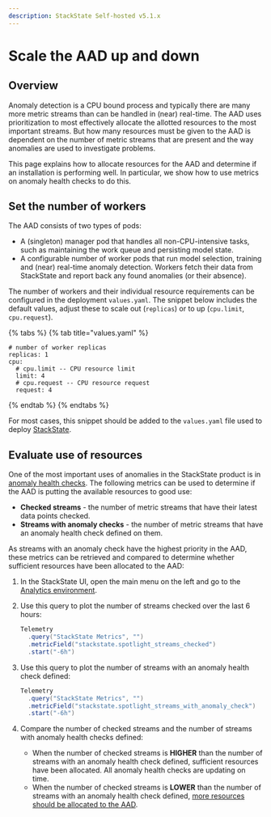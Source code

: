 ```yaml
---
description: StackState Self-hosted v5.1.x
---
```


# Scale the AAD up and down

## Overview

Anomaly detection is a CPU bound process and typically there are many more metric streams than can be handled in (near) real-time. The AAD uses prioritization to most effectively allocate the allotted resources to the most important streams. But how many resources must be given to the AAD is dependent on the number of metric streams that are present and the way anomalies are used to investigate problems.

This page explains how to allocate resources for the AAD and determine if an installation is performing well. In particular, we show how to use metrics on anomaly health checks to do this.

## Set the number of workers

The AAD consists of two types of pods:

* A (singleton) manager pod that handles all non-CPU-intensive tasks, such as maintaining the work queue and persisting model state.
* A configurable number of worker pods that run model selection, training and (near) real-time anomaly detection. Workers fetch their data from StackState and report back any found anomalies (or their absence).

The number of workers and their individual resource requirements can be configured in the deployment `values.yaml`. The snippet below includes the default values, adjust these to scale out (`replicas`) or to up (`cpu.limit`, `cpu.request`).

{% tabs %}
{% tab title="values.yaml" %}
```text
# number of worker replicas
replicas: 1
cpu:
  # cpu.limit -- CPU resource limit
  limit: 4
  # cpu.request -- CPU resource request
  request: 4
```
{% endtab %}
{% endtabs %}

For most cases, this snippet should be added to the `values.yaml` file used to deploy [StackState](/setup/install-stackstate/kubernetes_openshift/kubernetes_install.md).

## Evaluate use of resources

One of the most important uses of anomalies in the StackState product is in [anomaly health checks](../../use/checks-and-monitors/anomaly-health-checks.md). The following metrics can be used to determine if the AAD is putting the available resources to good use:

* **Checked streams** - the number of metric streams that have their latest data points checked.
* **Streams with anomaly checks** - the number of metric streams that have an anomaly health check defined on them.

As streams with an anomaly check have the highest priority in the AAD, these metrics can be retrieved and compared to determine whether sufficient resources have been allocated to the AAD:

1. In the StackState UI, open the main menu on the left and go to the [Analytics environment](/use/stackstate-ui/analytics.md).

2. Use this query to plot the number of streams checked over the last 6 hours:

    ```java
    Telemetry
      .query("StackState Metrics", "")
      .metricField("stackstate.spotlight_streams_checked")
      .start("-6h")
    ```

3. Use this query to plot the number of streams with an anomaly health check defined:

    ```java
    Telemetry
      .query("StackState Metrics", "")
      .metricField("stackstate.spotlight_streams_with_anomaly_check")
      .start("-6h")
    ```

4. Compare the number of checked streams and the number of streams with anomaly health checks defined:
   * When the number of checked streams is **HIGHER** than the number of streams with an anomaly health check defined, sufficient resources have been allocated. All anomaly health checks are updating on time.
   * When the number of checked streams is **LOWER** than the number of streams with an anomaly health check defined, [more resources should be allocated to the AAD](#set-the-number-of-workers).
